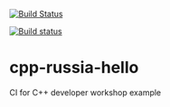 [![Build Status](https://travis-ci.org/sdukshis/cpp-russia-hello.svg?branch=master)](https://travis-ci.org/sdukshis/cpp-russia-hello)

[![Build status](https://ci.appveyor.com/api/projects/status/crlxol6h03nsavtl/branch/master?svg=true)](https://ci.appveyor.com/project/sdukshis/cpp-russia-hello/branch/master)

# cpp-russia-hello
CI for C++ developer workshop example
